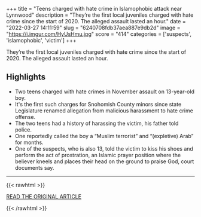 +++
title = "Teens charged with hate crime in Islamophobic attack near Lynnwood"
description = "They’re the first local juveniles charged with hate crime since the start of 2020. The alleged assault lasted an hour."
date = "2022-03-27 14:11:59"
slug = "6240708fdb37aea887e9db2d"
image = "https://i.imgur.com/HyUsHmu.jpg"
score = "414"
categories = ['suspects', 'islamophobic', 'victim']
+++

They’re the first local juveniles charged with hate crime since the start of 2020. The alleged assault lasted an hour.

## Highlights

- Two teens charged with hate crimes in November assault on 13-year-old boy.
- It's the first such charges for Snohomish County minors since state Legislature renamed allegation from malicious harassment to hate crime offense.
- The two teens had a history of harassing the victim, his father told police.
- One reportedly called the boy a “Muslim terrorist” and “(expletive) Arab” for months.
- One of the suspects, who is also 13, told the victim to kiss his shoes and perform the act of prostration, an Islamic prayer position where the believer kneels and places their head on the ground to praise God, court documents say.

---

{{< rawhtml >}}
  <p class="article-category">
    <a target="_blank" href="https://www.heraldnet.com/news/teens-charged-with-hate-crime-in-islamophobic-attack-near-lynnwood/">READ THE ORIGINAL ARTICLE</a>
  </p>
{{< /rawhtml >}}
